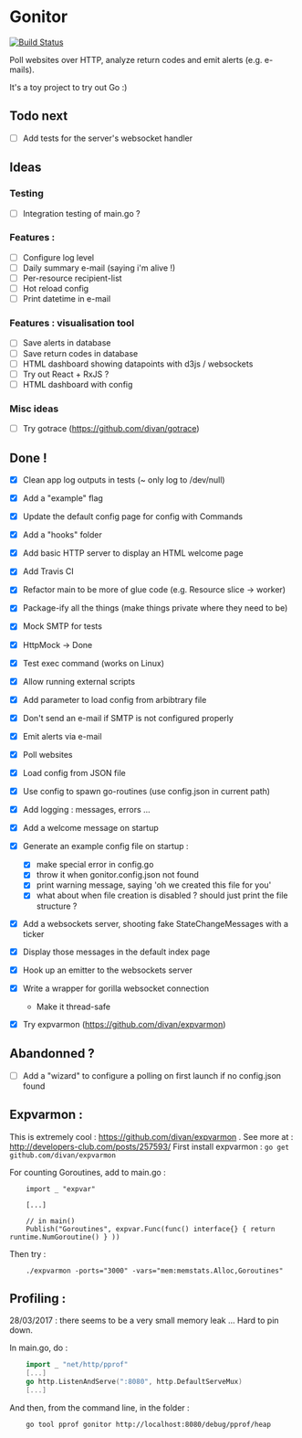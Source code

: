 # Gonitor
[![Build Status](https://travis-ci.org/Kehrlann/gonitor.svg?branch=master)](https://travis-ci.org/Kehrlann/gonitor)

Poll websites over HTTP, analyze return codes and emit alerts (e.g. e-mails).

It's a toy project to try out Go :)

## Todo next
- [ ] Add tests for the server's websocket handler

## Ideas
### Testing 
- [ ] Integration testing of main.go ?

### Features :
- [ ] Configure log level
- [ ] Daily summary e-mail (saying i'm alive !) 
- [ ] Per-resource recipient-list
- [ ] Hot reload config
- [ ] Print datetime in e-mail

### Features : visualisation tool
- [ ] Save alerts in database
- [ ] Save return codes in database
- [ ] HTML dashboard showing datapoints with d3js / websockets
- [ ] Try out React + RxJS ?
- [ ] HTML dashboard with config

### Misc ideas
- [ ] Try gotrace (https://github.com/divan/gotrace)

## Done !
- [x] Clean app log outputs in tests (~ only log to /dev/null)
- [x] Add a "example" flag
- [x] Update the default config page for config with Commands
- [x] Add a "hooks" folder
- [x] Add basic HTTP server to display an HTML welcome page
- [x] Add Travis CI
- [x] Refactor main to be more of glue code (e.g. Resource slice -> worker)
- [x] Package-ify all the things (make things private where they need to be)
- [x] Mock SMTP for tests
- [x] HttpMock -> Done
- [x] Test exec command (works on Linux)
- [x] Allow running external scripts
- [x] Add parameter to load config from arbibtrary file
- [x] Don't send an e-mail if SMTP is not configured properly
- [x] Emit alerts via e-mail
- [x] Poll websites
- [x] Load config from JSON file
- [x] Use config to spawn go-routines (use config.json in current path)
- [x] Add logging : messages, errors ...
- [x] Add a welcome message on startup
- [x] Generate an example config file on startup : 
    - [x] make special error in config.go 
    - [x] throw it when gonitor.config.json not found  
    - [x] print warning message, saying 'oh we created this file for you'
    - [x] what about when file creation is disabled ? should just print the file structure ?
- [x] Add a websockets server, shooting fake StateChangeMessages with a ticker
- [x] Display those messages in the default index page
- [x] Hook up an emitter to the websockets server
- [x] Write a wrapper for gorilla websocket connection
    - Make it thread-safe
- [x] Try expvarmon (https://github.com/divan/expvarmon)


## Abandonned ? 
- [ ] Add a "wizard" to configure a polling on first launch if no config.json found

## Expvarmon :
This is extremely cool : https://github.com/divan/expvarmon . See more at : http://developers-club.com/posts/257593/
First install expvarmon :
`go get github.com/divan/expvarmon`

For counting Goroutines, add to main.go : 
```
    import _ "expvar"
    
    [...]
    
    // in main() 
    Publish("Goroutines", expvar.Func(func() interface{} { return runtime.NumGoroutine() } ))
```

Then try : 
```
    ./expvarmon -ports="3000" -vars="mem:memstats.Alloc,Goroutines"
```


## Profiling :
28/03/2017 : there seems to be a very small memory leak ... Hard to pin down.

In main.go, do :
```go
    import _ "net/http/pprof"
    [...]
	go http.ListenAndServe(":8080", http.DefaultServeMux)
    [...]
```

And then, from the command line, in the folder :
```sh
    go tool pprof gonitor http://localhost:8080/debug/pprof/heap
```
